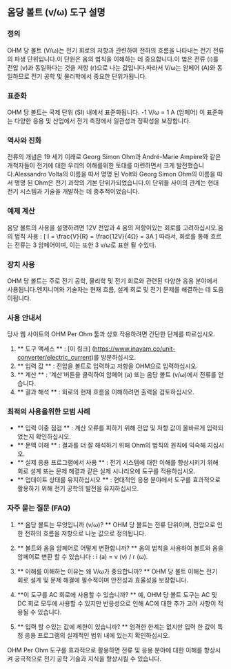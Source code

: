 ## 옴당 볼트 (v/ω) 도구 설명

### 정의
OHM 당 볼트 (V/ω)는 전기 회로의 저항과 관련하여 전하의 흐름을 나타내는 전기 전류의 파생 단위입니다.이 단원은 옴의 법칙을 이해하는 데 중요합니다.이 법은 전류 (i)를 전압 (v)과 동일하다는 것을 저항 (r)으로 나눈 값입니다.따라서 V/ω는 암페어 (A)와 동일하므로 전기 공학 및 물리학에서 중요한 단위가됩니다.

### 표준화
OHM 당 볼트는 국제 단위 (SI) 내에서 표준화됩니다.
-1 V/ω = 1 A (암페어)
이 표준화는 다양한 응용 및 산업에서 전기 측정에서 일관성과 정확성을 보장합니다.

### 역사와 진화
전류의 개념은 19 세기 이래로 Georg Simon Ohm과 André-Marie Ampère와 같은 개척자들이 전기에 대한 우리의 이해를위한 토대를 마련하면서 크게 발전했습니다.Alessandro Volta의 이름을 따서 명명 된 Volt와 Georg Simon Ohm의 이름을 따서 명명 된 Ohm은 전기 과학의 기본 단위가되었습니다.이 단위들 사이의 관계는 현대 전기 시스템과 기술을 개발하는 데 중추적이었습니다.

### 예제 계산
옴당 볼트의 사용을 설명하려면 12V 전압과 4 옴의 저항이있는 회로를 고려하십시오.옴의 법칙 사용 :
\[ I = \frac{V}{R} = \frac{12V}{4Ω} = 3A \]
따라서, 회로를 통해 흐르는 전류는 3 암페어이며, 이는 또한 3 v/ω로 표현 될 수있다.

### 장치 사용
OHM 당 볼트는 주로 전기 공학, 물리학 및 전기 회로와 관련된 다양한 응용 분야에서 사용됩니다.엔지니어와 기술자는 현재 흐름, 설계 회로 및 전기 문제를 해결하는 데 도움이됩니다.

### 사용 안내서
당사 웹 사이트의 OHM Per Ohm 툴과 상호 작용하려면 간단한 단계를 따르십시오.
1. ** 도구 액세스 ** : [이 링크] (https://www.inayam.co/unit-converter/electric_current)를 방문하십시오.
2. ** 입력 값 ** : 전압을 볼트로 입력하고 저항을 OHM으로 입력하십시오.
3. ** 계산 ** : '계산'버튼을 클릭하여 암페어 (a) 또는 옴당 볼트 (v/ω)에서 전류를 얻습니다.
4. ** 결과 해석 ** : 회로의 현재 흐름을 이해하려면 출력을 검토하십시오.

### 최적의 사용을위한 모범 사례
- ** 입력 이중 점검 ** : 계산 오류를 피하기 위해 전압 및 저항 값이 올바르게 입력되었는지 확인하십시오.
- ** 문맥 이해 ** : 결과를 더 잘 해석하기 위해 Ohm의 법칙의 원칙에 익숙해 지십시오.
- ** 실제 응용 프로그램에서 사용 ** : 전기 시스템에 대한 이해를 향상시키기 위해 회로 설계 또는 문제 해결과 같은 실제 시나리오에 도구를 적용하십시오.
- ** 업데이트 상태를 유지하십시오 ** : 현대적인 응용 분야에서 도구를 효과적으로 활용하기 위해 전기 공학의 발전을 유지하십시오.

### 자주 묻는 질문 (FAQ)

1. ** 옴당 볼트는 무엇입니까 (v/ω)? **
OHM 당 볼트는 전류 단위이며, 전압으로 인한 전하의 흐름을 저항으로 나눈 값으로 정의됩니다.

2. ** 볼트와 옴을 암페어로 어떻게 변환합니까? **
옴의 법칙을 사용하여 볼트와 옴을 암페어로 변환 할 수 있습니다 : i (a) = v (v) / r (ω).

3. ** 이해를 이해하는 이유는 왜 V/ω가 중요합니까? **
OHM 당 볼트 이해는 전기 회로 설계 및 문제 해결에 필수적이며 안전성과 효율성을 보장합니다.

4. **이 도구를 AC 회로에 사용할 수 있습니까? **
예, OHM 당 볼트 도구는 AC 및 DC 회로 모두에 사용할 수 있지만 반응성으로 인해 AC에 대한 추가 고려 사항이 적용될 수 있습니다.

5. ** 입력 할 수있는 값에 제한이 있습니까? **
엄격한 한계는 없지만 입력 한 값이 특정 응용 프로그램의 실제적인 범위 내에 있는지 확인하십시오.

OHM Per Ohm 도구를 효과적으로 활용하면 전류 및 응용 분야에 대한 이해를 향상시켜 궁극적으로 전기 공학 기술과 지식을 향상시킬 수 있습니다.